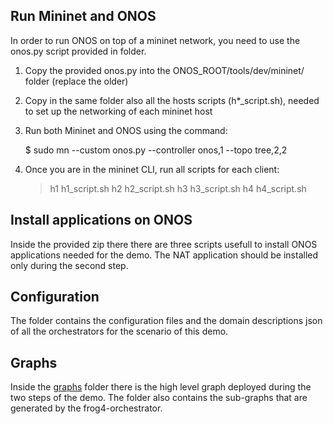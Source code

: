 ## Run Mininet and ONOS

In order to run ONOS on top of a mininet network, you need to use the onos.py script provided in [](mininet/) folder.

1. Copy the provided onos.py into the ONOS_ROOT/tools/dev/mininet/ folder (replace the older)

2. Copy in the same folder also all the hosts scripts (h*_script.sh), needed to set up the networking of each mininet host

3. Run both Mininet and ONOS using the command:

	$ sudo mn --custom onos.py --controller onos,1 --topo tree,2,2

4. Once you are in the mininet CLI, run all scripts for each client:

	> h1 h1_script.sh
	> h2 h2_script.sh
	> h3 h3_script.sh
	> h4 h4_script.sh

## Install applications on ONOS

Inside the provided zip [](scripts/demo_scripts-onos.zip) there there are three scripts usefull to install ONOS applications needed for the demo.
The NAT application should be installed only during the second step.

## Configuration

The [](config/) folder contains the configuration files and the domain descriptions json of all the orchestrators for the scenario of this demo.

## Graphs

Inside the [graphs](./graph/) folder there is the high level graph deployed during the two steps of the demo. The folder also contains the sub-graphs that are generated by the frog4-orchestrator.

